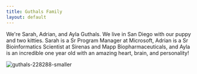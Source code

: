 ```yaml
---
title: Guthals Family 
layout: default
---
```


We're Sarah, Adrian, and Ayla Guthals. We live in San Diego with our puppy and two kitties. Sarah is a Sr Program Manager at Microsoft, Adrian is a Sr Bioinformatics Scientist at Sirenas and Mapp Biopharmaceuticals, and Ayla is an incredible one year old with an amazing heart, brain, and personality!

![guthals-228288-smaller](https://user-images.githubusercontent.com/1314285/53121241-9e199d00-3508-11e9-8f57-a1e32752212b.jpeg)
